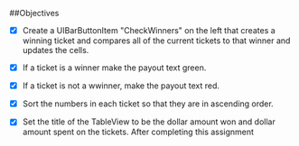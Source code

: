 ##Objectives
* [x] Create a UIBarButtonItem "CheckWinners" on the left that creates a winning ticket and compares all of the current tickets to that winner and updates the cells.
* [x] If a ticket is a winner make the payout text green.
* [x] If a ticket is not a wwinner, make the payout text red.
* [x] Sort the numbers in each ticket so that they are in ascending order.
* [x] Set the title of the TableView to be the dollar amount won and dollar amount spent on the tickets.
After completing this assignment

